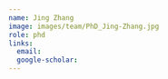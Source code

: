 ```yaml
---
name: Jing Zhang
image: images/team/PhD_Jing-Zhang.jpg
role: phd
links:
  email: 
  google-scholar: 
---
```


